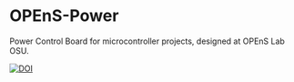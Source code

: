 # OPEnS-Power
Power Control Board for microcontroller projects, designed at OPEnS Lab OSU.

[![DOI](https://zenodo.org/badge/DOI/10.5281/zenodo.2641123.svg)](https://doi.org/10.5281/zenodo.2641123)
